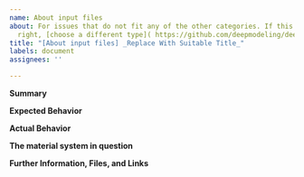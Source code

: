 ```yaml
---
name: About input files
about: For issues that do not fit any of the other categories. If this doesn’t work
  right, [choose a different type]( https://github.com/deepmodeling/deepmd-kit/issues/new/choose).
title: "[About input files] _Replace With Suitable Title_"
labels: document
assignees: ''

---
```


**Summary**

<!--Please provide a clear and concise description of what question is.-->

**Expected Behavior**

<!--Describe the expected behavior.  Quote from the deepmd-kit manual where needed, or explain why the expected behavior is meaningful, especially when it differs from the manual-->

**Actual Behavior**

<!--Describe the actual behavior, how it differs from the expected behavior, and how this can be observed.  Try to be specific and do **not** use vague terms like "doesn't work" or "wrong result".  Do not assume that the person reading this has any experience with or knowledge of your specific area of research.-->

**The material system in question**

<!--Specify your material system, and exactly what behaviors or properties you are looking for.-->

**Further Information, Files, and Links**

<!--Put any additional information here, attach relevant text or image files and URLs to external sites, e.g. relevant publications-->
